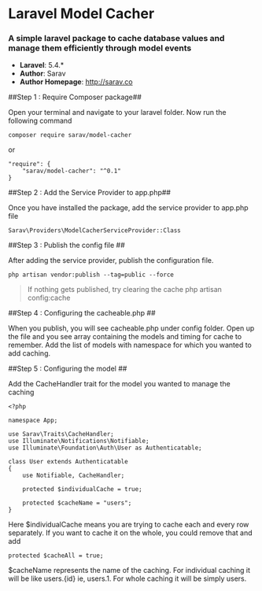 # Laravel Model Cacher

### A simple laravel package to cache database values and manage them efficiently through model events

- **Laravel**: 5.4.*
- **Author**: Sarav
- **Author Homepage**: http://sarav.co

##Step 1 : Require Composer package##

Open your terminal and navigate to your laravel folder. Now run the following command

	composer require sarav/model-cacher

or 

    "require": {
        "sarav/model-cacher": "^0.1"
    }

##Step 2 : Add the Service Provider to app.php##

Once you have installed the package, add the service provider to app.php file

    Sarav\Providers\ModelCacherServiceProvider::Class

##Step 3 : Publish the config file ##

After adding the service provider, publish the configuration file.

    php artisan vendor:publish --tag=public --force

> If nothing gets published, try clearing the cache php artisan config:cache

##Step 4 : Configuring the cacheable.php ##

When you publish, you will see cacheable.php under config folder. Open up the file and you see
array containing the models and timing for cache to remember. Add the list of models with namespace
for which you wanted to add caching.

##Step 5 : Configuring the model ##

Add the CacheHandler trait for the model you wanted to manage the caching

    <?php

	namespace App;

	use Sarav\Traits\CacheHandler;
	use Illuminate\Notifications\Notifiable;
	use Illuminate\Foundation\Auth\User as Authenticatable;

	class User extends Authenticatable
	{
	    use Notifiable, CacheHandler;

	    protected $individualCache = true;

	    protected $cacheName = "users";
	}

Here $individualCache means you are trying to cache each and every row separately. If you want to cache it on the whole, you could remove that and add 

    protected $cacheAll = true;

$cacheName represents the name of the caching. For individual caching it will be like users.{id} ie, users.1. For whole caching it will be simply users.
